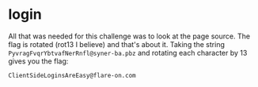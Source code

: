 # login
All that was needed for this challenge was to look at the page source. The flag is rotated (rot13 I believe) and that's about it. Taking the string `PyvragFvqrYbtvafNerRnfl@syner-ba.pbz` and rotating each character by 13 gives you the flag:

`ClientSideLoginsAreEasy@flare-on.com`
